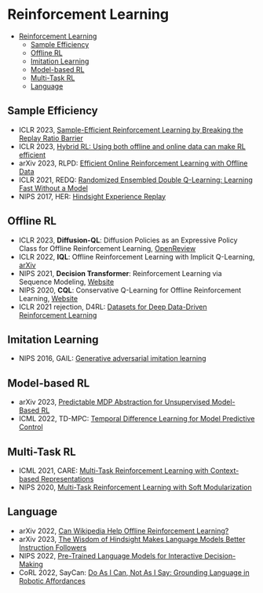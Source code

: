 # Reinforcement Learning

- [Reinforcement Learning](#reinforcement-learning)
  - [Sample Efficiency](#sample-efficiency)
  - [Offline RL](#offline-rl)
  - [Imitation Learning](#imitation-learning)
  - [Model-based RL](#model-based-rl)
  - [Multi-Task RL](#multi-task-rl)
  - [Language](#language)

## Sample Efficiency
- ICLR 2023, [Sample-Efficient Reinforcement Learning by Breaking the Replay Ratio Barrier](https://openreview.net/forum?id=OpC-9aBBVJe)
- ICLR 2023, [Hybrid RL: Using both offline and online data can make RL efficient](https://openreview.net/forum?id=yyBis80iUuU)
- arXiv 2023, RLPD: [Efficient Online Reinforcement Learning with Offline Data](https://arxiv.org/abs/2302.02948)
- ICLR 2021, REDQ: [Randomized Ensembled Double Q-Learning: Learning Fast Without a Model](https://arxiv.org/abs/2101.05982)
- NIPS 2017, HER: [Hindsight Experience Replay](https://arxiv.org/abs/1707.01495)


## Offline RL
- ICLR 2023, **Diffusion-QL**: Diffusion Policies as an Expressive Policy Class for Offline Reinforcement Learning, [OpenReview](https://openreview.net/forum?id=AHvFDPi-FA)
- ICLR 2022, **IQL**: Offline Reinforcement Learning with Implicit Q-Learning, [arXiv](https://arxiv.org/abs/2110.06169)
- NIPS 2021, **Decision Transformer**: Reinforcement Learning via Sequence Modeling, [Website](https://sites.google.com/berkeley.edu/decision-transformer)
- NIPS 2020, **CQL**: Conservative Q-Learning for Offline Reinforcement Learning, [Website](https://proceedings.neurips.cc/paper/2020/hash/0d2b2061826a5df3221116a5085a6052-Abstract.html)
- ICLR 2021 rejection, D4RL: [Datasets for Deep Data-Driven Reinforcement Learning](https://sites.google.com/view/d4rl/home)

## Imitation Learning
- NIPS 2016, GAIL: [Generative adversarial imitation learning](https://proceedings.neurips.cc/paper/2016/hash/cc7e2b878868cbae992d1fb743995d8f-Abstract.html)

## Model-based RL
- arXiv 2023, [Predictable MDP Abstraction for Unsupervised Model-Based RL](https://seohong.me/projects/pma/)
- ICML 2022, TD-MPC: [Temporal Difference Learning for Model Predictive Control](https://arxiv.org/abs/2203.04955)

## Multi-Task RL
- ICML 2021, CARE: [Multi-Task Reinforcement Learning with Context-based Representations](https://arxiv.org/abs/2102.06177)
- NIPS 2020, [Multi-Task Reinforcement Learning with Soft Modularization](https://rchalyang.github.io/SoftModule/)


## Language
- arXiv 2022, [Can Wikipedia Help Offline Reinforcement Learning?](https://arxiv.org/abs/2201.12122)
- arXiv 2023, [The Wisdom of Hindsight Makes Language Models Better Instruction Followers](https://arxiv.org/abs/2302.05206)
- NIPS 2022, [Pre-Trained Language Models for Interactive Decision-Making](https://arxiv.org/abs/2202.01771)
- CoRL 2022, SayCan: [Do As I Can, Not As I Say: Grounding Language in Robotic Affordances](https://say-can.github.io/)
